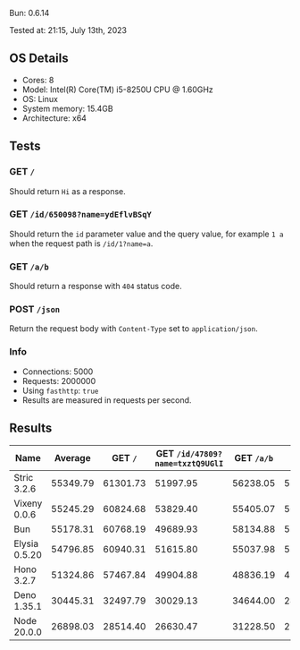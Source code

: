 Bun: 0.6.14

Tested at: 21:15, July 13th, 2023

## OS Details
- Cores: 8
- Model: Intel(R) Core(TM) i5-8250U CPU @ 1.60GHz
- OS: Linux
- System memory: 15.4GB
- Architecture: x64
## Tests
### GET `/`
Should return `Hi` as a response.
### GET `/id/650098?name=ydEflvBSqY`
Should return the `id` parameter value and the query value, for example `1 a` when the request path is `/id/1?name=a`.
### GET `/a/b`
Should return a response with `404` status code.
### POST `/json`
Return the request body with `Content-Type` set to `application/json`.
### Info
- Connections: 5000
- Requests: 2000000
- Using `fasthttp`: `true`
- Results are measured in requests per second.

## Results
| Name | Average | GET `/` | GET `/id/47809?name=txztQ9UGlI` | GET `/a/b` | POST `/json` |
| --- | --- | --- | --- | --- | --- | 
| Stric 3.2.6 | 55349.79 | 61301.73 | 51997.95 | 56238.05 | 51861.45 |
| Vixeny 0.0.6 | 55245.29 | 60824.68 | 53829.40 | 55405.07 | 50922.00 |
| Bun | 55178.31 | 60768.19 | 49689.93 | 58134.88 | 52120.24 |
| Elysia 0.5.20 | 54796.85 | 60940.31 | 51615.80 | 55037.98 | 51593.31 |
| Hono 3.2.7 | 51324.86 | 57467.84 | 49904.88 | 48836.19 | 49090.52 |
| Deno 1.35.1 | 30445.31 | 32497.79 | 30029.13 | 34644.00 | 24610.34 |
| Node 20.0.0 | 26898.03 | 28514.40 | 26630.47 | 31228.50 | 21218.75 |